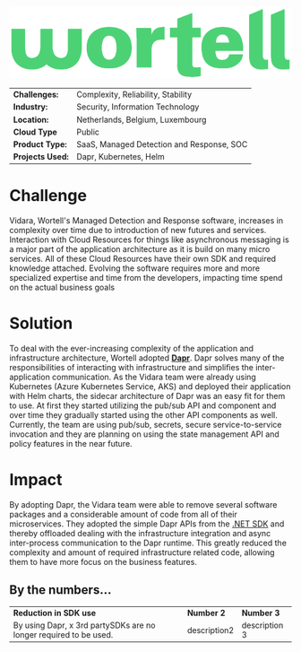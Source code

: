 ![Wortell Logo](images/wortell-logo.png)

|||
|-----|-----|
|**Challenges:**|Complexity, Reliability, Stability|
|**Industry:**|Security, Information Technology|
|**Location:**|Netherlands, Belgium, Luxembourg|
|**Cloud Type**|Public|
|**Product Type:**|SaaS, Managed Detection and Response, SOC|
|**Projects Used:**|Dapr, Kubernetes, Helm|

# Challenge

Vidara, Wortell's Managed Detection and Response software, increases in complexity over time due to introduction of new futures and services. Interaction with Cloud Resources for things like asynchronous messaging is a major part of the application architecture as it is build on many micro services. All of these Cloud Resources have their own SDK and required knowledge attached. Evolving the software requires more and more specialized expertise and time from the developers, impacting time spend on the actual business goals

# Solution

To deal with the ever-increasing complexity of the application and infrastructure architecture, Wortell adopted [**Dapr**](https://dapr.io/). Dapr solves many of the responsibilities of interacting with infrastructure and simplifies the inter-application communication. As the Vidara team were already using Kubernetes (Azure Kubernetes Service, AKS) and deployed their application with Helm charts, the sidecar architecture of Dapr was an easy fit for them to use. At first they started utilizing the pub/sub API and component and over time they gradually started using the other API components as well. Currently, the team are using pub/sub, secrets, secure service-to-service invocation and they are planning on using the state management API and policy features in the near future.

# Impact

By adopting Dapr, the Vidara team were able to remove several software packages and a considerable amount of code from all of their microservices. They adopted the simple Dapr APIs from the [.NET SDK](https://docs.dapr.io/developing-applications/sdks/dotnet/) and thereby offloaded dealing with the infrastructure integration and async inter-process communication to the Dapr runtime. This greatly reduced the complexity and amount of required infrastructure related code, allowing them to have more focus on the business features.

## By the numbers...

||||
|-|-|-|
**Reduction in SDK use**|**Number 2**|**Number 3**|
By using Dapr, x 3rd partySDKs are no longer required to be used.|description2 |description 3|